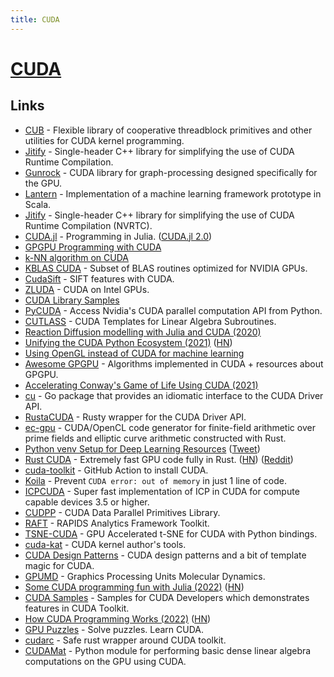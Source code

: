 ```yaml
---
title: CUDA
---
```


# [CUDA](https://developer.nvidia.com/cuda-zone)

## Links

- [CUB](https://github.com/NVlabs/cub) - Flexible library of cooperative threadblock primitives and other utilities for CUDA kernel programming.
- [Jitify](https://github.com/NVIDIA/jitify) - Single-header C++ library for simplifying the use of CUDA Runtime Compilation.
- [Gunrock](https://github.com/gunrock/gunrock) - CUDA library for graph-processing designed specifically for the GPU.
- [Lantern](https://github.com/feiwang3311/Lantern) - Implementation of a machine learning framework prototype in Scala.
- [Jitify](https://github.com/NVIDIA/jitify) - Single-header C++ library for simplifying the use of CUDA Runtime Compilation (NVRTC).
- [CUDA.jl](https://github.com/JuliaGPU/CUDA.jl) - Programming in Julia. ([CUDA.jl 2.0](https://juliagpu.org/2020-10-02-cuda_2.0/))
- [GPGPU Programming with CUDA](https://github.com/CoffeeBeforeArch/cuda_programming)
- [k-NN algorithm on CUDA](https://github.com/vincentfpgarcia/kNN-CUDA)
- [KBLAS CUDA](https://github.com/ecrc/kblas-gpu) - Subset of BLAS routines optimized for NVIDIA GPUs.
- [CudaSift](https://github.com/Celebrandil/CudaSift) - SIFT features with CUDA.
- [ZLUDA](https://github.com/vosen/ZLUDA) - CUDA on Intel GPUs.
- [CUDA Library Samples](https://github.com/NVIDIA/CUDALibrarySamples)
- [PyCUDA](https://github.com/inducer/pycuda) - Access Nvidia's CUDA parallel computation API from Python.
- [CUTLASS](https://github.com/NVIDIA/cutlass) - CUDA Templates for Linear Algebra Subroutines.
- [Reaction Diffusion modelling with Julia and CUDA (2020)](https://www.moll.dev/projects/reaction-diffusion-julia/)
- [Unifying the CUDA Python Ecosystem (2021)](https://developer.nvidia.com/blog/unifying-the-cuda-python-ecosystem/) ([HN](https://news.ycombinator.com/item?id=26834491))
- [Using OpenGL instead of CUDA for machine learning](https://phisiart.github.io/418-proj/)
- [Awesome GPGPU](https://github.com/rbaygildin/learn-gpgpu) - Algorithms implemented in CUDA + resources about GPGPU.
- [Accelerating Conway's Game of Life Using CUDA (2021)](https://brendanrayw.medium.com/my-experience-learning-cuda-to-accelerate-conways-game-of-life-5d52eabc2dfb)
- [cu](https://github.com/gorgonia/cu) - Go package that provides an idiomatic interface to the CUDA Driver API.
- [RustaCUDA](https://github.com/bheisler/RustaCUDA) - Rusty wrapper for the CUDA Driver API.
- [ec-gpu](https://github.com/filecoin-project/ec-gpu) - CUDA/OpenCL code generator for finite-field arithmetic over prime fields and elliptic curve arithmetic constructed with Rust.
- [Python venv Setup for Deep Learning Resources](https://c4science.ch/w/bioimaging_and_optics_platform_biop/computers-servers/software/gpu-deep-learning/python-venv/) ([Tweet](https://twitter.com/haesleinhuepf/status/1460519069967392769))
- [Rust CUDA](https://github.com/RDambrosio016/Rust-CUDA) - Extremely fast GPU code fully in Rust. ([HN](https://news.ycombinator.com/item?id=29311709)) ([Reddit](https://www.reddit.com/r/rust/comments/qzv428/announcing_the_rust_cuda_project_an_ecosystem_of/))
- [cuda-toolkit](https://github.com/Jimver/cuda-toolkit) - GitHub Action to install CUDA.
- [Koila](https://github.com/rentruewang/koila) - Prevent `CUDA error: out of memory` in just 1 line of code.
- [ICPCUDA](https://github.com/mp3guy/ICPCUDA) - Super fast implementation of ICP in CUDA for compute capable devices 3.5 or higher.
- [CUDPP](https://github.com/cudpp/cudpp) - CUDA Data Parallel Primitives Library.
- [RAFT](https://github.com/rapidsai/raft) - RAPIDS Analytics Framework Toolkit.
- [TSNE-CUDA](https://github.com/CannyLab/tsne-cuda) - GPU Accelerated t-SNE for CUDA with Python bindings.
- [cuda-kat](https://github.com/eyalroz/cuda-kat) - CUDA kernel author's tools.
- [CUDA Design Patterns](https://github.com/PatWie/cuda-design-patterns) - CUDA design patterns and a bit of template magic for CUDA.
- [GPUMD](https://github.com/brucefan1983/GPUMD) - Graphics Processing Units Molecular Dynamics.
- [Some CUDA programming fun with Julia (2022)](https://cancandan.github.io/julia/graphics/cuda/2022/05/07/triangles.html) ([HN](https://news.ycombinator.com/item?id=31298218))
- [CUDA Samples](https://github.com/NVIDIA/cuda-samples) - Samples for CUDA Developers which demonstrates features in CUDA Toolkit.
- [How CUDA Programming Works (2022)](https://www.nvidia.com/en-us/on-demand/session/gtcspring22-s41487/) ([HN](https://news.ycombinator.com/item?id=31983460))
- [GPU Puzzles](https://github.com/srush/GPU-Puzzles) - Solve puzzles. Learn CUDA.
- [cudarc](https://github.com/coreylowman/cudarc) - Safe rust wrapper around CUDA toolkit.
- [CUDAMat](https://github.com/cudamat/cudamat) - Python module for performing basic dense linear algebra computations on the GPU using CUDA.
